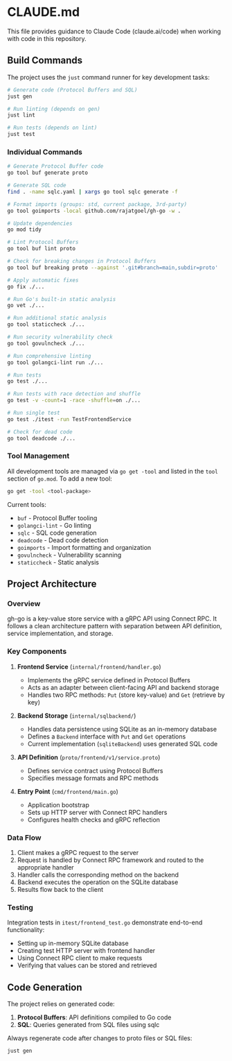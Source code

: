 # CLAUDE.md

This file provides guidance to Claude Code (claude.ai/code) when working with code in this repository.

## Build Commands

The project uses the `just` command runner for key development tasks:

```bash
# Generate code (Protocol Buffers and SQL)
just gen

# Run linting (depends on gen)
just lint

# Run tests (depends on lint)
just test
```

### Individual Commands

```bash
# Generate Protocol Buffer code
go tool buf generate proto

# Generate SQL code
find . -name sqlc.yaml | xargs go tool sqlc generate -f

# Format imports (groups: std, current package, 3rd-party)
go tool goimports -local github.com/rajatgoel/gh-go -w .

# Update dependencies
go mod tidy

# Lint Protocol Buffers
go tool buf lint proto

# Check for breaking changes in Protocol Buffers
go tool buf breaking proto --against '.git#branch=main,subdir=proto'

# Apply automatic fixes
go fix ./...

# Run Go's built-in static analysis
go vet ./...

# Run additional static analysis
go tool staticcheck ./...

# Run security vulnerability check
go tool govulncheck ./...

# Run comprehensive linting
go tool golangci-lint run ./...

# Run tests
go test ./...

# Run tests with race detection and shuffle
go test -v -count=1 -race -shuffle=on ./...

# Run single test
go test ./itest -run TestFrontendService

# Check for dead code
go tool deadcode ./...
```

### Tool Management

All development tools are managed via `go get -tool` and listed in the `tool` section of `go.mod`. To add a new tool:

```bash
go get -tool <tool-package>
```

Current tools:
- `buf` - Protocol Buffer tooling
- `golangci-lint` - Go linting
- `sqlc` - SQL code generation
- `deadcode` - Dead code detection
- `goimports` - Import formatting and organization
- `govulncheck` - Vulnerability scanning
- `staticcheck` - Static analysis

## Project Architecture

### Overview

gh-go is a key-value store service with a gRPC API using Connect RPC. It follows a clean architecture pattern with separation between API definition, service implementation, and storage.

### Key Components

1. **Frontend Service** (`internal/frontend/handler.go`)
   - Implements the gRPC service defined in Protocol Buffers
   - Acts as an adapter between client-facing API and backend storage
   - Handles two RPC methods: `Put` (store key-value) and `Get` (retrieve by key)

2. **Backend Storage** (`internal/sqlbackend/`)
   - Handles data persistence using SQLite as an in-memory database
   - Defines a `Backend` interface with `Put` and `Get` operations
   - Current implementation (`sqliteBackend`) uses generated SQL code

3. **API Definition** (`proto/frontend/v1/service.proto`)
   - Defines service contract using Protocol Buffers
   - Specifies message formats and RPC methods

4. **Entry Point** (`cmd/frontend/main.go`)
   - Application bootstrap
   - Sets up HTTP server with Connect RPC handlers
   - Configures health checks and gRPC reflection

### Data Flow

1. Client makes a gRPC request to the server
2. Request is handled by Connect RPC framework and routed to the appropriate handler
3. Handler calls the corresponding method on the backend
4. Backend executes the operation on the SQLite database
5. Results flow back to the client

### Testing

Integration tests in `itest/frontend_test.go` demonstrate end-to-end functionality:
- Setting up in-memory SQLite database
- Creating test HTTP server with frontend handler
- Using Connect RPC client to make requests
- Verifying that values can be stored and retrieved

## Code Generation

The project relies on generated code:

1. **Protocol Buffers**: API definitions compiled to Go code
2. **SQL**: Queries generated from SQL files using sqlc

Always regenerate code after changes to proto files or SQL files:
```bash
just gen
```